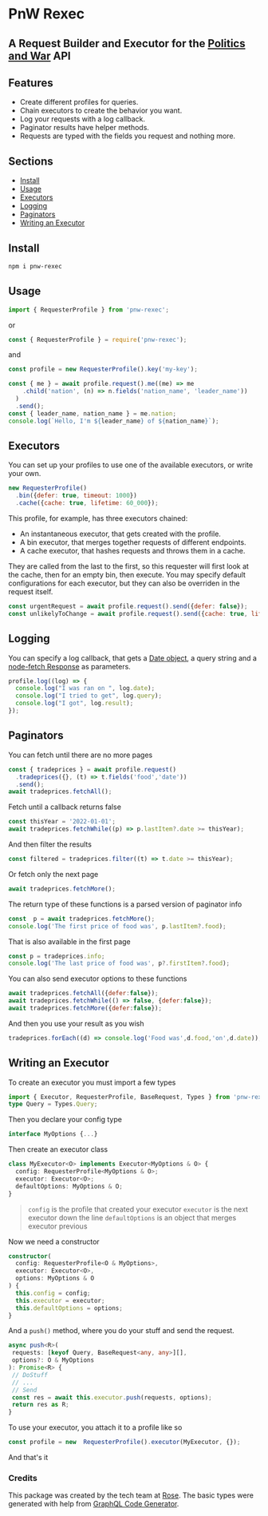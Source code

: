 # PnW Rexec
## A Request Builder and Executor for the [Politics and War](https://politicsandwar.com/) API

## Features

- Create different profiles for queries.
- Chain executors to create the behavior you want.
- Log your requests with a log callback.
- Paginator results have helper methods.
- Requests are typed with the fields you request and nothing more.

## Sections
- [Install](#install)
- [Usage](#usage)
- [Executors](#executors)
- [Logging](#logging)
- [Paginators](#paginators)
- [Writing an Executor](#writing-an-executor)

## Install
```sh
npm i pnw-rexec
```

## Usage
```js
import { RequesterProfile } from 'pnw-rexec';
```
or
```js
const { RequesterProfile } = require('pnw-rexec');
```
and
```js
const profile = new RequesterProfile().key('my-key');

const { me } = await profile.request().me((me) => me
    .child('nation', (n) => n.fields('nation_name', 'leader_name'))
  )
  .send();
const { leader_name, nation_name } = me.nation;
console.log(`Hello, I'm ${leader_name} of ${nation_name}`);
```

## Executors

You can set up your profiles to use one of the available executors, or write your own.
```js
new RequesterProfile()
  .bin({defer: true, timeout: 1000})
  .cache({cache: true, lifetime: 60_000});
```
This profile, for example, has three executors chained:
- An instantaneous executor, that gets created with the profile.
- A bin executor, that merges together requests of different endpoints.
- A cache executor, that hashes requests and throws them in a cache.

They are called from the last to the first, so this requester will first look at the cache, then for an empty bin, then execute.
You may specify default configurations for each executor, but they can also be overriden in the request itself.
```js
const urgentRequest = await profile.request().send({defer: false});
const unlikelyToChange = await profile.request().send({cache: true, lifetime: 7_200_000})
```
## Logging
You can specify a log callback, that gets a [Date object](https://developer.mozilla.org/docs/Web/JavaScript/Reference/Global_Objects/Date), a query string and a [node-fetch Response](https://www.npmjs.com/package/node-fetch#class-response) as parameters.
```ts
profile.log((log) => {
  console.log("I was ran on ", log.date);
  console.log("I tried to get", log.query);
  console.log("I got", log.result);
});
```

## Paginators
You can fetch until there are no more pages
```js
const { tradeprices } = await profile.request()
  .tradeprices({}, (t) => t.fields('food','date'))
  .send();
await tradeprices.fetchAll();
```
Fetch until a callback returns false
```js
const thisYear = '2022-01-01';
await tradeprices.fetchWhile((p) => p.lastItem?.date >= thisYear);
```
And then filter the results
```js
const filtered = tradeprices.filter((t) => t.date >= thisYear);
```
Or fetch only the next page
```js
await tradeprices.fetchMore();
```
The return type of these functions is a parsed version of paginator info
```js
const  p = await tradeprices.fetchMore();
console.log('The first price of food was', p.lastItem?.food);
```
That is also available in the first page
```js
const p = tradeprices.info;
console.log('The last price of food was', p?.firstItem?.food);
```
You can also send executor options to these functions
```js
await tradeprices.fetchAll({defer:false});
await tradeprices.fetchWhile(() => false, {defer:false});
await tradeprices.fetchMore({defer:false});
```
And then you use your result as you wish
```js
tradeprices.forEach((d) => console.log('Food was',d.food,'on',d.date));
```
## Writing an Executor
To create an executor you must import a few types
```ts
import { Executor, RequesterProfile, BaseRequest, Types } from 'pnw-rexec';
type Query = Types.Query;
```
Then you declare your config type
```ts
interface MyOptions {...}
```
Then create an executor class
```ts
class MyExecutor<O> implements Executor<MyOptions & O> {
  config: RequesterProfile<MyOptions & O>;
  executor: Executor<O>;
  defaultOptions: MyOptions & O;
}
```
>`config` is the profile that created your executor
`executor` is the next executor down the line
`defaultOptions` is an object that merges executor previous

Now we need a constructor
```ts
constructor(
  config: RequesterProfile<O & MyOptions>,
  executor: Executor<O>,
  options: MyOptions & O
) {
  this.config = config;
  this.executor = executor;
  this.defaultOptions = options;
}
 ```
 And a `push()` method, where you do your stuff and send the request.
 ```ts
async push<R>(
  requests: [keyof Query, BaseRequest<any, any>][],
  options?: O & MyOptions
): Promise<R> {
  // DoStuff
  // ...
  // Send
  const res = await this.executor.push(requests, options);
  return res as R;
}
```
To use your executor, you attach it to a profile like so
```ts
const profile = new  RequesterProfile().executor(MyExecutor, {});
```
And that's it
### Credits
This package was created by the tech team at [Rose](https://politicsandwar.com/alliance/id=790).
The basic types were generated with help from [GraphQL Code Generator](https://www.graphql-code-generator.com/).